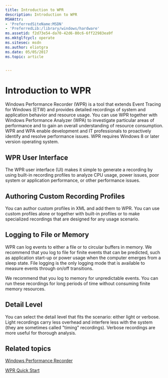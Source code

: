 ```yaml
---
title: Introduction to WPR
description: Introduction to WPR
MSHAttr:
- 'PreferredSiteName:MSDN'
- 'PreferredLib:/library/windows/hardware'
ms.assetid: f2d73e54-da70-42d6-80c6-6ff22983ea9f
ms.mktglfcycl: operate
ms.sitesec: msdn
ms.author: eliotgra
ms.date: 05/05/2017
ms.topic: article


---
```


# Introduction to WPR


Windows Performance Recorder (WPR) is a tool that extends Event Tracing for Windows (ETW) and provides detailed recordings of system and application behavior and resource usage. You can use WPR together with Windows Performance Analyzer (WPA) to investigate particular areas of performance and to gain an overall understanding of resource consumption. WPR and WPA enable development and IT professionals to proactively identify and resolve performance issues. WPR requires Windows 8 or later version operating system.

## WPR User Interface


The WPR user interface (UI) makes it simple to generate a recording by using built-in recording profiles to analyze CPU usage, power issues, poor system or application performance, or other performance issues.

## Authoring Custom Recording Profiles


You can author custom profiles in XML and add them to WPR. You can use custom profiles alone or together with built-in profiles or to make specialized recordings that are designed for any usage scenario.

## Logging to File or Memory


WPR can log events to either a file or to circular buffers in memory. We recommend that you log to file for finite events that can be predicted, such as application start-up or power usage when the computer emerges from a sleep state. File logging is the only logging mode that is available to measure events through on/off transitions.

We recommend that you log to memory for unpredictable events. You can run these recordings for long periods of time without consuming finite memory resources.

## Detail Level


You can select the detail level that fits the scenario: either light or verbose. Light recordings carry less overhead and interfere less with the system (they are sometimes called "timing" recordings). Verbose recordings are more useful for thorough analysis.

## Related topics


[Windows Performance Recorder](windows-performance-recorder.md)

[WPR Quick Start](wpr-quick-start.md)

 

 







